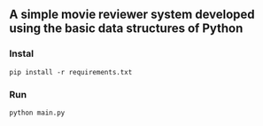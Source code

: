 <h2>A simple movie reviewer system developed using the basic data structures of Python</h2>

<h3>Instal</h3>
<code>pip install -r requirements.txt</code>

<h3>Run</h3>
<code>python main.py</code>
